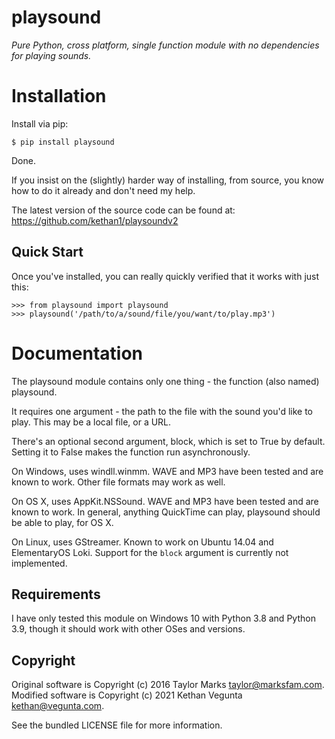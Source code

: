 playsound
=========
*Pure Python, cross platform, single function module with no dependencies for playing sounds.*

Installation
============
Install via pip:

```
$ pip install playsound
```

Done.

If you insist on the (slightly) harder way of installing, from source, you know how to do it already and don't need my help.

The latest version of the source code can be found at:
https://github.com/kethan1/playsoundv2

Quick Start
-----------
Once you've installed, you can really quickly verified that it works with just this:

```
>>> from playsound import playsound
>>> playsound('/path/to/a/sound/file/you/want/to/play.mp3')
```

Documentation
=============
The playsound module contains only one thing - the function (also named) playsound.

It requires one argument - the path to the file with the sound you'd like to play. This may be a local file, or a URL.

There's an optional second argument, block, which is set to True by default. Setting it to False makes the function run asynchronously.

On Windows, uses windll.winmm. WAVE and MP3 have been tested and are known to work. Other file formats may work as well.

On OS X, uses AppKit.NSSound. WAVE and MP3 have been tested and are known to work. In general, anything QuickTime can play, playsound should be able to play, for OS X.

On Linux, uses GStreamer. Known to work on Ubuntu 14.04 and ElementaryOS
Loki. Support for the `block` argument is currently not implemented.

Requirements
------------
I have only tested this module on Windows 10 with Python 3.8 and Python 3.9, though it should work with other OSes and versions. 

Copyright
---------
Original software is Copyright (c) 2016 Taylor Marks <taylor@marksfam.com>.
Modified software is Copyright (c) 2021 Kethan Vegunta <kethan@vegunta.com>. 

See the bundled LICENSE file for more information.

